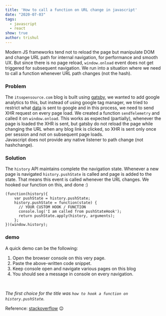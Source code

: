 ```yaml
---
title: 'How to call a function on URL change in javascript'
date: "2020-07-03"
tags:
  - javascript
  - react
show: true
author: trishul
---
```


Modern JS frameworks tend not to reload the page but manipulate DOM and change URL path for internal navigation, for performance and smooth UX. But since there is no page reload, `window.onload` event does not get triggered for subsequent navigation. We run into a situation where we need to call a function whenever URL path changes (not the hash).

### Problem
The `itsopensource.com` blog is built using [gatsby](https://www.gatsbyjs.org/), we wanted to add google analytics to this, but instead of using google tag manager, we tried to restrict what [data](https://github.com/tsl143/itsopensource/blob/master/src/html.js#L32) is sent to google and in this process, we need to send XHR request on every page load. We created a function `sendTelemetry` and called it on `window.onload`. This works as expected (partially), whenever the page is loaded the XHR is sent, but gatsby do not reload the page while changing the URL when any blog link is clicked, so XHR is sent only once per session and not on subsequent page loads.  
Javascript does not provide any native listener to path change (not hashchange).

### Solution
The `history` API maintains complete the navigation state. Whenever a new page is navigated `history.pushState` is called and page is added to the state. That means this event is called whenever the URL changes. We hooked our function on this, and done :)
```
(function(history){
    var pushState = history.pushState;
    history.pushState = function(state) {
      // YOUR CUSTOM HOOK / FUNCTION
      console.log('I am called from pushStateHook');
      return pushState.apply(history, arguments);
    };
})(window.history);
```

### demo
A quick demo can be the following:
1. Open the browser console on this very page.
2. Paste the above-written code snippet.
3. Keep console open and navigate various pages on this blog
4. You should see a message in console on every navigation.

<br>

*The first choice for the title was `how to hook a function on history.pushState`.*  

Reference: [stackoverflow](https://stackoverflow.com/questions/4570093/how-to-get-notified-about-changes-of-the-history-via-history-pushstate)  😉
